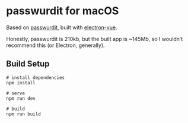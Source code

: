 # passwurdit for macOS

Based on [passwurdit](http://pass.wurd.it/), built with [electron-vue](https://github.com/SimulatedGREG/electron-vue).

Honestly, passwurdit is 210kb, but the built app is ~145Mb, so I wouldn’t recommend this (or Electron, generally).

## Build Setup

```
# install dependencies
npm install

# serve
npm run dev

# build
npm run build
```
